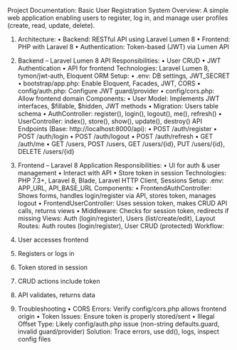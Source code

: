 Project Documentation: Basic User Registration System
Overview: A simple web application enabling users to register, log in, and manage user profiles (create, read, update, delete).

1. Architecture:
•	Backend: RESTful API using Laravel Lumen 8
•	Frontend: PHP with Laravel 8
•	Authentication: Token-based (JWT) via Lumen API

2. Backend – Laravel Lumen 8 API
Responsibilities:
•	User CRUD
•	JWT Authentication
•	API for frontend
Technologies: Laravel Lumen 8, tymon/jwt-auth, Eloquent ORM
Setup:
•	.env: DB settings, JWT_SECRET
•	bootstrap/app.php: Enable Eloquent, Facades, JWT, CORS
•	config/auth.php: Configure JWT guard/provider
•	config/cors.php: Allow frontend domain
Components:
•	User Model: Implements JWT interfaces, $fillable, $hidden, JWT methods
•	Migration: Users table schema
•	AuthController: register(), login(), logout(), me(), refresh()
•	UserController: index(), store(), show(), update(), destroy()
API Endpoints (Base: http://localhost:8000/api):
•	POST /auth/register
•	POST /auth/login
•	POST /auth/logout
•	POST /auth/refresh
•	GET /auth/me
•	GET /users, POST /users, GET /users/{id}, PUT /users/{id}, DELETE /users/{id}

3. Frontend – Laravel 8 Application
Responsibilities:
•	UI for auth & user management
•	Interact with API
•	Store token in session
Technologies: PHP 7.3+, Laravel 8, Blade, Laravel HTTP Client, Sessions
Setup: .env: APP_URL, API_BASE_URL
Components:
•	FrontendAuthController: Shows forms, handles login/register via API, stores token, manages logout
•	FrontendUserController: Uses session token, makes CRUD API calls, returns views
•	Middleware: Checks for session token, redirects if missing
Views: Auth (login/register), Users (list/create/edit), Layout
Routes: Auth routes (login/register), User CRUD (protected)
Workflow:
1.	User accesses frontend
2.	Registers or logs in
3.	Token stored in session
4.	CRUD actions include token
5.	API validates, returns data
   
4. Troubleshooting
•	CORS Errors: Verify config/cors.php allows frontend origin
•	Token Issues: Ensure token is properly stored/sent
•	Illegal Offset Type: Likely config/auth.php issue (non-string defaults.guard, invalid guard/provider)
Solution: Trace errors, use dd(), logs, inspect config files


